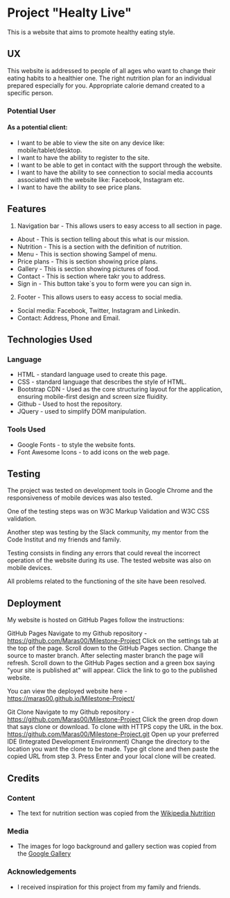# Project "Healty Live"

This is a website that aims to promote healthy eating style.

## UX

This website is addressed to people of all ages who want to change their eating habits to a healthier one. The right nutrition plan for an individual prepared especially for you. Appropriate calorie demand created to a specific person.
 
### Potential User

#### As a potential client:
- I want to be able to view the site on any device like: mobile/tablet/desktop.
- I want to have the ability to register to the site.
- I want to be able to get in contact with the support through the website.
- I want to have the ability to see connection to social media accounts associated with the website like: Facebook, Instagram etc.
- I want to have the ability to see price plans.

## Features

1. Navigation bar - This allows users to easy access to all section in page.
- About - This is section telling about this what is our mission. 
- Nutrition - This is a section with the definition of nutrition.
- Menu - This is section showing Sampel of menu.
- Price plans - This is section showing price plans.
- Gallery - This is section showing pictures of food.
- Contact - This is section where takr you to address.
- Sign in - This button take`s you to form were you can sign in.
2. Footer - This allows users to easy access to social media.
- Social media: Facebook, Twitter, Instagram and Linkedin.
- Contact: Address, Phone and Email.

## Technologies Used

### Language

- HTML - standard language used to create this page.
- CSS - standard language that describes the style of HTML.
- Bootstrap CDN - Used as the core structuring layout for the application, ensuring mobile-first design and screen size fluidity.
- Github - Used to host the repository.
- JQuery - used to simplify DOM manipulation. 

### Tools Used

- Google Fonts - to style the website fonts.
- Font Awesome Icons - to add icons on the web page.

## Testing

The project was tested on development tools in Google Chrome and the responsiveness of mobile devices was also tested.

One of the testing steps was on W3C Markup Validation and W3C CSS validation.

Another step was testing by the Slack community, my mentor from the Code Institut and my friends and family.

Testing consists in finding any errors that could reveal the incorrect operation of the website during its use. The tested website was also on mobile devices.

All problems related to the functioning of the site have been resolved.

## Deployment

My website is hosted on GitHub Pages follow the instructions:

GitHub Pages
Navigate to my Github repository - https://github.com/Maras00/Milestone-Project
Click on the settings tab at the top of the page.
Scroll down to the GitHub Pages section.
Change the source to master branch.
After selecting master branch the page will refresh.
Scroll down to the GitHub Pages section and a green box saying "your site is published at" will appear.
Click the link to go to the published website.

You can view the deployed website here - https://maras00.github.io/Milestone-Project/

Git Clone
Navigate to my Github repository - https://github.com/Maras00/Milestone-Project
Click the green drop down that says clone or download.
To clone with HTTPS copy the URL in the box. https://github.com/Maras00/Milestone-Project.git
Open up your preferred IDE (Integrated Development Environment)
Change the directory to the location you want the clone to be made.
Type git clone and then paste the copied URL from step 3.
Press Enter and your local clone will be created.


## Credits

### Content
- The text for nutrition section was copied from the [Wikipedia Nutrition](https://en.wikipedia.org/wiki/Nutrition)

### Media
- The images for logo background and gallery section was copied from the [Google Gallery](https://www.google.ie/search?q=healthy+food&client=ms-android-huawei&sxsrf=ALeKk006R8xCGre7PocOmojHTJH1jAEphg:1588587789842&source=lnms&tbm=isch&sa=X&ved=2ahUKEwjlvqHX_pnpAhXCQxUIHXWoCqUQ_AUoAXoECA4QAw&biw=1366&bih=625) 



### Acknowledgements

- I received inspiration for this project from my family and friends.